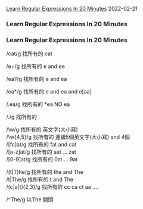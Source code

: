 

[Learn Regular Expressions In 20 Minutes](https://www.youtube.com/watch?v=rhzKDrUiJVk&t=809s&ab_channel=WebDevSimplified)  2022-02-21



### Learn Regular Expressions In 20 Minutes  




### Learn Regular Expressions In 20 Minutes  

/cat/g  找所有的 cat  

/e+/g  找所有的 e and ee  

/ea?/g  找所有的 e and ea  

/ea*/g  找所有的 e and ea and e[aa]

/.ea/g  找所有的 *ea NO ea  

/\./g  找所有的 .  


/\w/g  找所有的 英文字(大小寫)  
/\w{4,5}/g  找所有的 連續5個英文字(大小寫) and 4個  
/[fc]at/g  找所有的 fat and cat  
/[a-z]at/g  找所有的 aat ... zat  
/[0-9]at/g  找所有的 0at ... 9at  

/(t|T)he/g  找所有的 the and The  
/t|The/g  找所有的 t and The  
/(c|a|t){2,3}/g  找所有的 cc ca ct aa ....

/^The/g  以The 開頭  

